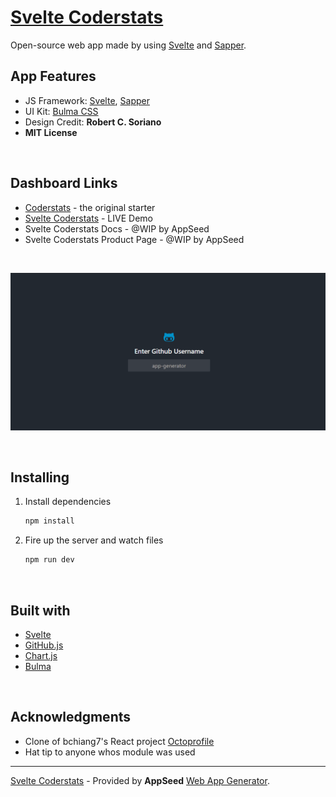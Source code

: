# [Svelte Coderstats](https://svelte-coderstats.appseed.us/)

Open-source web app made by using [Svelte](https://svelte.dev/) and [Sapper](https://sapper.svelte.dev/).

## App Features

- JS Framework: [Svelte](https://svelte.dev/), [Sapper](https://sapper.svelte.dev/)
- UI Kit: [Bulma CSS](https://bulma.io/)
- Design Credit: **Robert C. Soriano**
- **MIT License**

<br />

## Dashboard Links

- [Coderstats](https://github.com/sorxrob/coderstats) - the original starter
- [Svelte Coderstats](https://svelte-coderstats.appseed.us/) - LIVE Demo
- Svelte Coderstats Docs - @WIP by AppSeed
- Svelte Coderstats Product Page - @WIP by AppSeed

<br />

![Svelte Coderstats - Open-Source Web App coded in Svelte.](https://raw.githubusercontent.com/app-generator/static/master/products/svelte-coderstats-intro.gif)

<br />

## Installing

1. Install dependencies

   ```bash
   npm install
   ```

2. Fire up the server and watch files

   ```bash
   npm run dev
   ```

<br />

## Built with

- [Svelte](https://svelte.dev/)
- [GitHub.js](https://www.npmjs.com/package/github-api)
- [Chart.js](https://www.chartjs.org/)
- [Bulma](https://bulma.io/)

<br />

## Acknowledgments

* Clone of bchiang7's React project [Octoprofile](https://github.com/bchiang7/octoprofile)
* Hat tip to anyone whos module was used

---
[Svelte Coderstats](https://svelte-coderstats.appseed.us/) - Provided by **AppSeed** [Web App Generator](https://appseed.us/app-generator).
